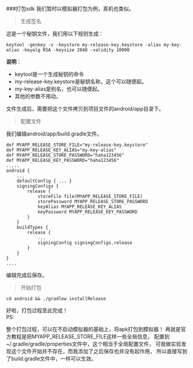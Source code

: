 ###打包sdk
我们暂时以模拟器打包为例，真机也类似。

>生成签名

这是一个秘钥文件，我们用以下规则生成：

```
keytool -genkey -v -keystore my-release-key.keystore -alias my-key-alias -keyalg RSA -keysize 2048 -validity 10000
```
**说明**：<br />
*   keytool是一个生成秘钥的命令
*   my-release-key.keystore是秘钥名称，这个可以随便起。
*   my-key-alias是别名，也可以随便起。
*   其他的参数不用动。

文件生成后，需要把这个文件拷贝到项目文件的android/app目录下。<br />

>配置文件

我们编辑android/app/build.gradle文件。

```
def MYAPP_RELEASE_STORE_FILE="my-release-key.keystore"
def MYAPP_RELEASE_KEY_ALIAS="my-key-alias"
def MYAPP_RELEASE_STORE_PASSWORD="haha123456"
def MYAPP_RELEASE_KEY_PASSWORD="haha123456"
.....
android {
    ...
    defaultConfig { ... }
    signingConfigs {
        release {
            storeFile file(MYAPP_RELEASE_STORE_FILE)
            storePassword MYAPP_RELEASE_STORE_PASSWORD
            keyAlias MYAPP_RELEASE_KEY_ALIAS
            keyPassword MYAPP_RELEASE_KEY_PASSWORD
        }
    }
    buildTypes {
        release {
            ...
            signingConfig signingConfigs.release
        }
    }
}
....
```
编辑完成后保存。

>开始打包


```
cd android && ./gradlew installRelease
```
好啦，打包过程至此完成！<br />
PS:<br />

整个打包过程，可以在不启动模拟器的基础上，将apk打包到模拟器！
再就是官方教程是把MYAPP_RELEASE_STORE_FILE这样一些全局信息，
配置到~/.gradle/gradle/properties文件中，这个相当于全局配置文件，
可我做实验发现这个文件开始并不存在，而我添加了之后保存也并没有起作用，
所以直接写到了build.gradle文件中，一样可以生效。
